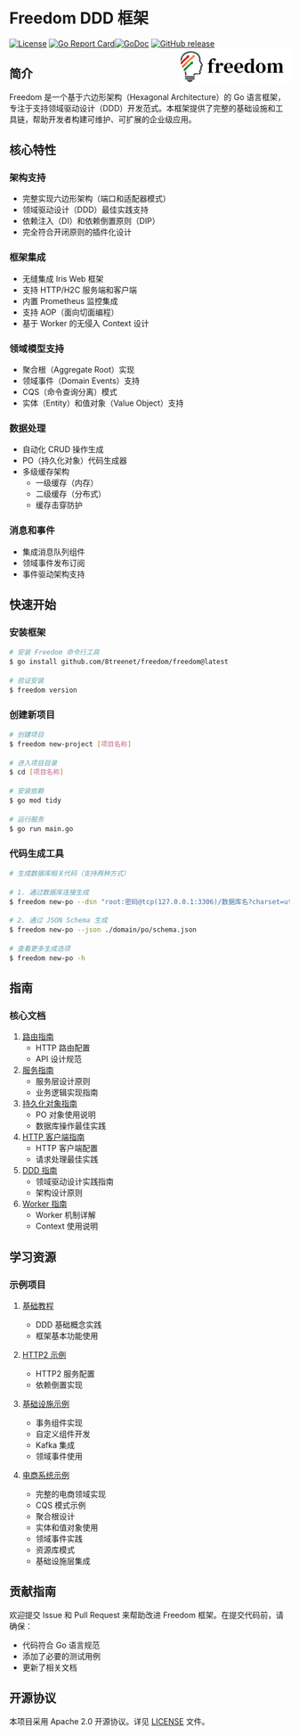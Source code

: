 # Freedom DDD 框架

[![License](https://img.shields.io/badge/License-Apache%202.0-blue.svg)](https://github.com/8treenet/freedom/blob/master/LICENSE) [![Go Report Card](https://goreportcard.com/badge/github.com/8treenet/freedom)](https://goreportcard.com/report/github.com/8treenet/freedom)[![GoDoc](https://godoc.org/github.com/8treenet/freedom?status.svg)](https://godoc.org/github.com/8treenet/freedom)
[![GitHub release](https://img.shields.io/github/v/release/8treenet/freedom.svg)](https://github.com/8treenet/freedom/releases)
<img align="right" width="200px" src="https://raw.githubusercontent.com/8treenet/blog/master/img/freedom.png">
## 简介

Freedom 是一个基于六边形架构（Hexagonal Architecture）的 Go 语言框架，专注于支持领域驱动设计（DDD）开发范式。本框架提供了完整的基础设施和工具链，帮助开发者构建可维护、可扩展的企业级应用。

## 核心特性

### 架构支持
- 完整实现六边形架构（端口和适配器模式）
- 领域驱动设计（DDD）最佳实践支持
- 依赖注入（DI）和依赖倒置原则（DIP）
- 完全符合开闭原则的插件化设计

### 框架集成
- 无缝集成 Iris Web 框架
- 支持 HTTP/H2C 服务端和客户端
- 内置 Prometheus 监控集成
- 支持 AOP（面向切面编程）
- 基于 Worker 的无侵入 Context 设计

### 领域模型支持
- 聚合根（Aggregate Root）实现
- 领域事件（Domain Events）支持
- CQS（命令查询分离）模式
- 实体（Entity）和值对象（Value Object）支持

### 数据处理
- 自动化 CRUD 操作生成
- PO（持久化对象）代码生成器
- 多级缓存架构
  - 一级缓存（内存）
  - 二级缓存（分布式）
  - 缓存击穿防护

### 消息和事件
- 集成消息队列组件
- 领域事件发布订阅
- 事件驱动架构支持

## 快速开始

### 安装框架

```bash
# 安装 Freedom 命令行工具
$ go install github.com/8treenet/freedom/freedom@latest

# 验证安装
$ freedom version
```
### 创建新项目

```bash
# 创建项目
$ freedom new-project [项目名称]

# 进入项目目录
$ cd [项目名称]

# 安装依赖
$ go mod tidy

# 运行服务
$ go run main.go
```

### 代码生成工具

```bash
# 生成数据库相关代码（支持两种方式）

# 1. 通过数据库连接生成
$ freedom new-po --dsn "root:密码@tcp(127.0.0.1:3306)/数据库名?charset=utf8"

# 2. 通过 JSON Schema 生成
$ freedom new-po --json ./domain/po/schema.json

# 查看更多生成选项
$ freedom new-po -h
```

## 指南

### 核心文档
1. [路由指南](doc/route-guide.md)
   - HTTP 路由配置
   - API 设计规范
2. [服务指南](doc/service-guide.md)
   - 服务层设计原则
   - 业务逻辑实现指南
3. [持久化对象指南](doc/po-guide.md)
   - PO 对象使用说明
   - 数据库操作最佳实践
4. [HTTP 客户端指南](doc/http-client-guide.md)
   - HTTP 客户端配置
   - 请求处理最佳实践
5. [DDD 指南](doc/ddd-guide.md)
   - 领域驱动设计实践指南
   - 架构设计原则
6. [Worker 指南](doc/worker-guide.md)
   - Worker 机制详解
   - Context 使用说明


## 学习资源

### 示例项目
1. [基础教程](https://github.com/8treenet/freedom/blob/master/example/base)
   - DDD 基础概念实践
   - 框架基本功能使用

2. [HTTP2 示例](https://github.com/8treenet/freedom/blob/master/example/http2)
   - HTTP2 服务配置
   - 依赖倒置实现

3. [基础设施示例](https://github.com/8treenet/freedom/blob/master/example/infra-example)
   - 事务组件实现
   - 自定义组件开发
   - Kafka 集成
   - 领域事件使用

4. [电商系统示例](https://github.com/8treenet/freedom/blob/master/example/fshop)
   - 完整的电商领域实现
   - CQS 模式示例
   - 聚合根设计
   - 实体和值对象使用
   - 领域事件实践
   - 资源库模式
   - 基础设施层集成

## 贡献指南

欢迎提交 Issue 和 Pull Request 来帮助改进 Freedom 框架。在提交代码前，请确保：

- 代码符合 Go 语言规范
- 添加了必要的测试用例
- 更新了相关文档

## 开源协议

本项目采用 Apache 2.0 开源协议。详见 [LICENSE](https://github.com/8treenet/freedom/blob/master/LICENSE) 文件。

